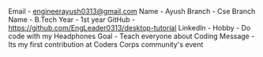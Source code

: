 Email - engineerayush0313@gmail.com
Name - Ayush
Branch - Cse
Branch Name - B.Tech
Year - 1st year
GitHub - https://github.com/EngLeader0313/desktop-tutorial
Linkedln - 
Hobby - Do code with my Headphones
Goal - Teach everyone about Coding 
Message - Its my first contribution at Coders Corps community's event 
